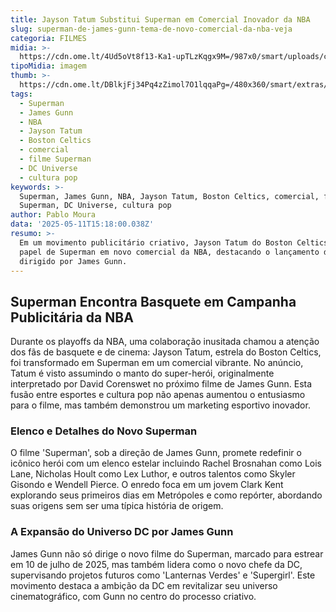 ```yaml
---
title: Jayson Tatum Substitui Superman em Comercial Inovador da NBA
slug: superman-de-james-gunn-tema-de-novo-comercial-da-nba-veja
categoria: FILMES
midia: >-
  https://cdn.ome.lt/4Ud5oVt8f13-Ka1-upTLzKqgx9M=/987x0/smart/uploads/conteudo/fotos/supermanvariante_zkQkvgH.jpg
tipoMidia: imagem
thumb: >-
  https://cdn.ome.lt/DBlkjFj34Pq4zZimol7O1lqqaPg=/480x360/smart/extras/conteudos/supermanvariante_VoO2ZdY.jpg
tags:
  - Superman
  - James Gunn
  - NBA
  - Jayson Tatum
  - Boston Celtics
  - comercial
  - filme Superman
  - DC Universe
  - cultura pop
keywords: >-
  Superman, James Gunn, NBA, Jayson Tatum, Boston Celtics, comercial, filme
  Superman, DC Universe, cultura pop
author: Pablo Moura
data: '2025-05-11T15:18:00.038Z'
resumo: >-
  Em um movimento publicitário criativo, Jayson Tatum do Boston Celtics assume o
  papel de Superman em novo comercial da NBA, destacando o lançamento do filme
  dirigido por James Gunn.
---
```


## Superman Encontra Basquete em Campanha Publicitária da NBA

<blockquote class="twitter-tweet"><a href="https://twitter.com/user/status/1921335432979071408"></a></blockquote>

Durante os playoffs da NBA, uma colaboração inusitada chamou a atenção dos fãs de basquete e de cinema: Jayson Tatum, estrela do Boston Celtics, foi transformado em Superman em um comercial vibrante. No anúncio, Tatum é visto assumindo o manto do super-herói, originalmente interpretado por David Corenswet no próximo filme de James Gunn. Esta fusão entre esportes e cultura pop não apenas aumentou o entusiasmo para o filme, mas também demonstrou um marketing esportivo inovador.

### Elenco e Detalhes do Novo Superman

O filme 'Superman', sob a direção de James Gunn, promete redefinir o icônico herói com um elenco estelar incluindo Rachel Brosnahan como Lois Lane, Nicholas Hoult como Lex Luthor, e outros talentos como Skyler Gisondo e Wendell Pierce. O enredo foca em um jovem Clark Kent explorando seus primeiros dias em Metrópoles e como repórter, abordando suas origens sem ser uma típica história de origem.

### A Expansão do Universo DC por James Gunn

James Gunn não só dirige o novo filme do Superman, marcado para estrear em 10 de julho de 2025, mas também lidera como o novo chefe da DC, supervisando projetos futuros como 'Lanternas Verdes' e 'Supergirl'. Este movimento destaca a ambição da DC em revitalizar seu universo cinematográfico, com Gunn no centro do processo criativo.
